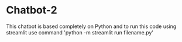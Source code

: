 # Chatbot-2

This chatbot is based completely on Python and to run this code using streamlit use command 'python -m streamlit run filename.py'
